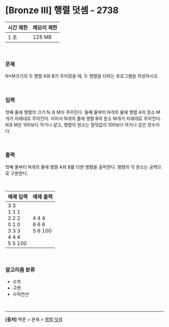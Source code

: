 # [Bronze Ⅲ] 행렬 덧셈 - 2738

|시간 제한|메모리 제한|
|---|---|
|1 초|128 MB|

<br>

### 문제
N*M크기의 두 행렬 A와 B가 주어졌을 때, 두 행렬을 더하는 프로그램을 작성하시오.

<br>

### 입력
첫째 줄에 행렬의 크기 N 과 M이 주어진다. 둘째 줄부터 N개의 줄에 행렬 A의 원소 M개가 차례대로 주어진다. 이어서 N개의 줄에 행렬 B의 원소 M개가 차례대로 주어진다. N과 M은 100보다 작거나 같고, 행렬의 원소는 절댓값이 100보다 작거나 같은 정수이다.

<br>

### 출력
첫째 줄부터 N개의 줄에 행렬 A와 B를 더한 행렬을 출력한다. 행렬의 각 원소는 공백으로 구분한다.

<br>

|예제 입력|예제 출력|
|---|---|
|3 3<br>1 1 1<br>2 2 2<br>0 1 0<br>3 3 3<br>4 4 4<br>5 5 100|4 4 4<br>6 6 6<br>5 6 100|

<br>

### 알고리즘 분류
* 수학
* 구현
* 사칙연산

<br>

---
**[출처]** 백준 > 문제 > [행렬 덧셈](https://www.acmicpc.net/problem/2738)